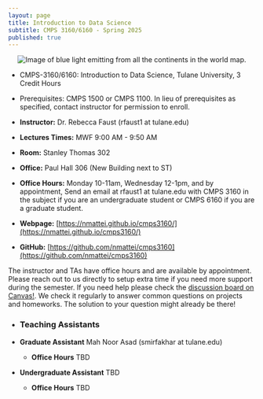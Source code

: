 ```yaml
---
layout: page
title: Introduction to Data Science
subtitle: CMPS 3160/6160 - Spring 2025
published: true
---
```

<p style="text-align:center;"><img src="{{ 'img/ds_cover_new.jpeg' | relative_url }}" alt="Image of blue light emitting from all the continents in the world map."/></p>

* CMPS-3160/6160: Introduction to Data Science, Tulane University, 3 Credit Hours
* Prerequisites: CMPS 1500 or CMPS 1100. In lieu of prerequisites as specified, contact instructor for permission to enroll.


* **Instructor:** Dr. Rebecca Faust (rfaust1 at tulane.edu)
* **Lectures Times:** MWF 9:00 AM - 9:50 AM
* **Room:** Stanley Thomas 302
* **Office:** Paul Hall 306 (New Building next to ST)
* **Office Hours:** Monday 10-11am, Wednesday 12-1pm, and by appointment, Send an email at rfaust1 at tulane.edu with CMPS 3160 in the subject if you are an undergraduate student or CMPS 6160 if you are a graduate student.
* **Webpage:** [https://nmattei.github.io/cmps3160/](https://nmattei.github.io/cmps3160/)
* **GitHub:** [https://github.com/nmattei/cmps3160](https://github.com/nmattei/cmps3160)

The instructor and TAs have office hours and are available by appointment.  Please reach out to us directly to setup extra time if you need more support during the semester. If you need help please check the [discussion board on Canvas!](https://tulane.instructure.com/). We check it regularly to answer common questions on projects and homeworks.  The solution to your question might already be there!


* ### Teaching Assistants
* **Graduate Assistant** Mah Noor Asad (smirfakhar at tulane.edu)
  * **Office Hours** TBD

* **Undergraduate Assistant** TBD
  * **Office Hours** TBD
